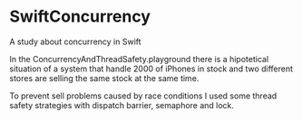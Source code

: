 # SwiftConcurrency
A study about concurrency in Swift

In the ConcurrencyAndThreadSafety.playground there is a hipotetical situation of a system that handle 2000 of iPhones in stock and two different stores are selling the same stock at the same time.

To prevent sell problems caused by race conditions I used some thread safety strategies with dispatch barrier, semaphore and lock.


